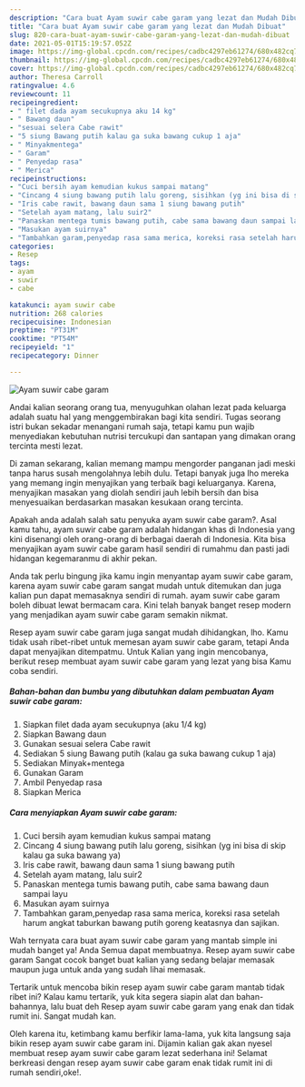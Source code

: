 ```yaml
---
description: "Cara buat Ayam suwir cabe garam yang lezat dan Mudah Dibuat"
title: "Cara buat Ayam suwir cabe garam yang lezat dan Mudah Dibuat"
slug: 820-cara-buat-ayam-suwir-cabe-garam-yang-lezat-dan-mudah-dibuat
date: 2021-05-01T15:19:57.052Z
image: https://img-global.cpcdn.com/recipes/cadbc4297eb61274/680x482cq70/ayam-suwir-cabe-garam-foto-resep-utama.jpg
thumbnail: https://img-global.cpcdn.com/recipes/cadbc4297eb61274/680x482cq70/ayam-suwir-cabe-garam-foto-resep-utama.jpg
cover: https://img-global.cpcdn.com/recipes/cadbc4297eb61274/680x482cq70/ayam-suwir-cabe-garam-foto-resep-utama.jpg
author: Theresa Carroll
ratingvalue: 4.6
reviewcount: 11
recipeingredient:
- " filet dada ayam secukupnya aku 14 kg"
- " Bawang daun"
- "sesuai selera Cabe rawit"
- "5 siung Bawang putih kalau ga suka bawang cukup 1 aja"
- " Minyakmentega"
- " Garam"
- " Penyedap rasa"
- " Merica"
recipeinstructions:
- "Cuci bersih ayam kemudian kukus sampai matang"
- "Cincang 4 siung bawang putih lalu goreng, sisihkan (yg ini bisa di skip kalau ga suka bawang ya)"
- "Iris cabe rawit, bawang daun sama 1 siung bawang putih"
- "Setelah ayam matang, lalu suir2"
- "Panaskan mentega tumis bawang putih, cabe sama bawang daun sampai layu"
- "Masukan ayam suirnya"
- "Tambahkan garam,penyedap rasa sama merica, koreksi rasa setelah harum angkat taburkan bawang putih goreng keatasnya dan sajikan."
categories:
- Resep
tags:
- ayam
- suwir
- cabe

katakunci: ayam suwir cabe 
nutrition: 268 calories
recipecuisine: Indonesian
preptime: "PT31M"
cooktime: "PT54M"
recipeyield: "1"
recipecategory: Dinner

---
```



![Ayam suwir cabe garam](https://img-global.cpcdn.com/recipes/cadbc4297eb61274/680x482cq70/ayam-suwir-cabe-garam-foto-resep-utama.jpg)

Andai kalian seorang orang tua, menyuguhkan olahan lezat pada keluarga adalah suatu hal yang menggembirakan bagi kita sendiri. Tugas seorang istri bukan sekadar menangani rumah saja, tetapi kamu pun wajib menyediakan kebutuhan nutrisi tercukupi dan santapan yang dimakan orang tercinta mesti lezat.

Di zaman  sekarang, kalian memang mampu mengorder panganan jadi meski tanpa harus susah mengolahnya lebih dulu. Tetapi banyak juga lho mereka yang memang ingin menyajikan yang terbaik bagi keluarganya. Karena, menyajikan masakan yang diolah sendiri jauh lebih bersih dan bisa menyesuaikan berdasarkan masakan kesukaan orang tercinta. 



Apakah anda adalah salah satu penyuka ayam suwir cabe garam?. Asal kamu tahu, ayam suwir cabe garam adalah hidangan khas di Indonesia yang kini disenangi oleh orang-orang di berbagai daerah di Indonesia. Kita bisa menyajikan ayam suwir cabe garam hasil sendiri di rumahmu dan pasti jadi hidangan kegemaranmu di akhir pekan.

Anda tak perlu bingung jika kamu ingin menyantap ayam suwir cabe garam, karena ayam suwir cabe garam sangat mudah untuk ditemukan dan juga kalian pun dapat memasaknya sendiri di rumah. ayam suwir cabe garam boleh dibuat lewat bermacam cara. Kini telah banyak banget resep modern yang menjadikan ayam suwir cabe garam semakin nikmat.

Resep ayam suwir cabe garam juga sangat mudah dihidangkan, lho. Kamu tidak usah ribet-ribet untuk memesan ayam suwir cabe garam, tetapi Anda dapat menyajikan ditempatmu. Untuk Kalian yang ingin mencobanya, berikut resep membuat ayam suwir cabe garam yang lezat yang bisa Kamu coba sendiri.

<!--inarticleads1-->

##### Bahan-bahan dan bumbu yang dibutuhkan dalam pembuatan Ayam suwir cabe garam:

1. Siapkan  filet dada ayam secukupnya (aku 1/4 kg)
1. Siapkan  Bawang daun
1. Gunakan sesuai selera Cabe rawit
1. Sediakan 5 siung Bawang putih (kalau ga suka bawang cukup 1 aja)
1. Sediakan  Minyak+mentega
1. Gunakan  Garam
1. Ambil  Penyedap rasa
1. Siapkan  Merica




<!--inarticleads2-->

##### Cara menyiapkan Ayam suwir cabe garam:

1. Cuci bersih ayam kemudian kukus sampai matang
1. Cincang 4 siung bawang putih lalu goreng, sisihkan (yg ini bisa di skip kalau ga suka bawang ya)
1. Iris cabe rawit, bawang daun sama 1 siung bawang putih
1. Setelah ayam matang, lalu suir2
1. Panaskan mentega tumis bawang putih, cabe sama bawang daun sampai layu
1. Masukan ayam suirnya
1. Tambahkan garam,penyedap rasa sama merica, koreksi rasa setelah harum angkat taburkan bawang putih goreng keatasnya dan sajikan.




Wah ternyata cara buat ayam suwir cabe garam yang mantab simple ini mudah banget ya! Anda Semua dapat membuatnya. Resep ayam suwir cabe garam Sangat cocok banget buat kalian yang sedang belajar memasak maupun juga untuk anda yang sudah lihai memasak.

Tertarik untuk mencoba bikin resep ayam suwir cabe garam mantab tidak ribet ini? Kalau kamu tertarik, yuk kita segera siapin alat dan bahan-bahannya, lalu buat deh Resep ayam suwir cabe garam yang enak dan tidak rumit ini. Sangat mudah kan. 

Oleh karena itu, ketimbang kamu berfikir lama-lama, yuk kita langsung saja bikin resep ayam suwir cabe garam ini. Dijamin kalian gak akan nyesel membuat resep ayam suwir cabe garam lezat sederhana ini! Selamat berkreasi dengan resep ayam suwir cabe garam enak tidak rumit ini di rumah sendiri,oke!.

